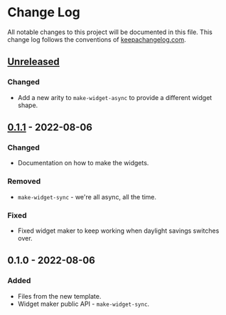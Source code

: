 # Change Log
All notable changes to this project will be documented in this file. This change log follows the conventions of [keepachangelog.com](http://keepachangelog.com/).

## [Unreleased]
### Changed
- Add a new arity to `make-widget-async` to provide a different widget shape.

## [0.1.1] - 2022-08-06
### Changed
- Documentation on how to make the widgets.

### Removed
- `make-widget-sync` - we're all async, all the time.

### Fixed
- Fixed widget maker to keep working when daylight savings switches over.

## 0.1.0 - 2022-08-06
### Added
- Files from the new template.
- Widget maker public API - `make-widget-sync`.

[Unreleased]: https://sourcehost.site/your-name/clojure-scratch/compare/0.1.1...HEAD
[0.1.1]: https://sourcehost.site/your-name/clojure-scratch/compare/0.1.0...0.1.1
